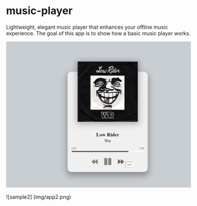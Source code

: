 # music-player

 Lightweight, elegant music player that enhances your offline music experience.
 The goal of this app is to show how a basic  music player works.


![sample1](img/app1.png)

![sample2] (img/app2.png)


